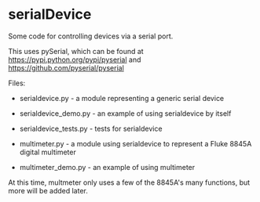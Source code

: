 # serialDevice

Some code for controlling devices via a serial port. 

This uses pySerial, which can be found at https://pypi.python.org/pypi/pyserial and https://github.com/pyserial/pyserial


Files:

* serialdevice.py - a module representing a generic serial device

* serialdevice_demo.py - an example of using serialdevice by itself

* serialdevice_tests.py  -  tests for serialdevice

* multimeter.py  -  a module using serialdevice to represent a Fluke 8845A digital multimeter

* multimeter_demo.py - an example of using multimeter

At this time, multmeter only uses a few of the 8845A's many functions, but more will be added later.

